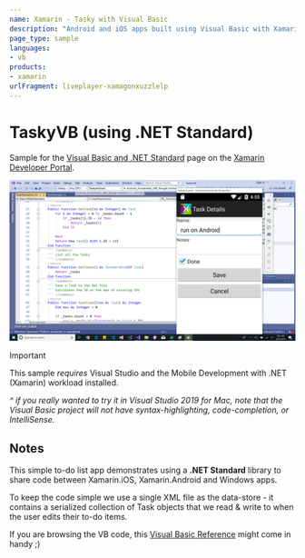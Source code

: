 ```yaml
---
name: Xamarin - Tasky with Visual Basic
description: "Android and iOS apps built using Visual Basic with Xamarin and Visual Studio 2019"
page_type: sample
languages:
- vb
products:
- xamarin
urlFragment: liveplayer-xamagonxuzzlelp
---
```

# TaskyVB (using .NET Standard)

Sample for the [Visual Basic and .NET Standard](https://docs.microsoft.com/xamarin/cross-platform/platform/visual-basic/native-apps) page on the [Xamarin Developer Portal](https://docs.microsoft.com/xamarin).

![Visual Basic mobile app demo](Screenshots/demo.png)

> [!IMPORTANT]
> This sample *requires* Visual Studio and the Mobile Development with .NET (Xamarin) workload installed.
>
> _^ if you *really* wanted to try it in Visual Studio 2019 for Mac, note that the Visual Basic project will not have syntax-highlighting, code-completion, or IntelliSense._

## Notes

This simple to-do list app demonstrates using a **.NET Standard** library to share code between Xamarin.iOS, Xamarin.Android and Windows apps.

To keep the code simple we use a single XML file as the data-store - it contains a serialized collection of Task objects that we read & write to when the user edits their to-do items.

If you are browsing the VB code, this
[Visual Basic Reference](https://docs.microsoft.com/dotnet/visual-basic/language-reference/) might come in handy ;)
